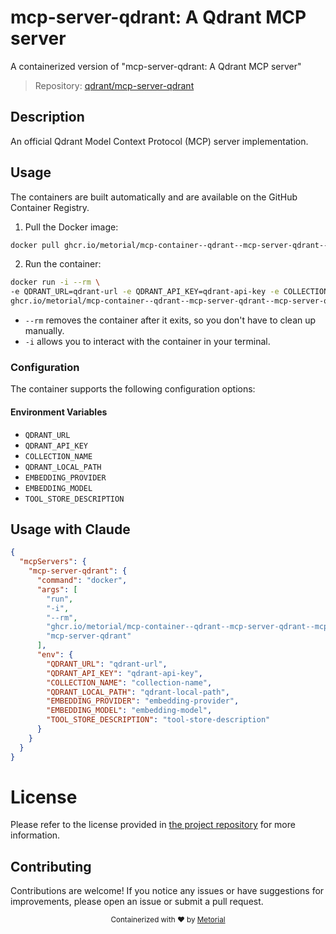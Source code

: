 
# mcp-server-qdrant: A Qdrant MCP server

A containerized version of "mcp-server-qdrant: A Qdrant MCP server"

> Repository: [qdrant/mcp-server-qdrant](https://github.com/qdrant/mcp-server-qdrant)

## Description

An official Qdrant Model Context Protocol (MCP) server implementation.


## Usage

The containers are built automatically and are available on the GitHub Container Registry.

1. Pull the Docker image:

```bash
docker pull ghcr.io/metorial/mcp-container--qdrant--mcp-server-qdrant--mcp-server-qdrant
```

2. Run the container:

```bash
docker run -i --rm \ 
-e QDRANT_URL=qdrant-url -e QDRANT_API_KEY=qdrant-api-key -e COLLECTION_NAME=collection-name -e QDRANT_LOCAL_PATH=qdrant-local-path -e EMBEDDING_PROVIDER=embedding-provider -e EMBEDDING_MODEL=embedding-model -e TOOL_STORE_DESCRIPTION=tool-store-description \
ghcr.io/metorial/mcp-container--qdrant--mcp-server-qdrant--mcp-server-qdrant  "mcp-server-qdrant"
```

- `--rm` removes the container after it exits, so you don't have to clean up manually.
- `-i` allows you to interact with the container in your terminal.



### Configuration

The container supports the following configuration options:




#### Environment Variables

- `QDRANT_URL`
- `QDRANT_API_KEY`
- `COLLECTION_NAME`
- `QDRANT_LOCAL_PATH`
- `EMBEDDING_PROVIDER`
- `EMBEDDING_MODEL`
- `TOOL_STORE_DESCRIPTION`




## Usage with Claude

```json
{
  "mcpServers": {
    "mcp-server-qdrant": {
      "command": "docker",
      "args": [
        "run",
        "-i",
        "--rm",
        "ghcr.io/metorial/mcp-container--qdrant--mcp-server-qdrant--mcp-server-qdrant",
        "mcp-server-qdrant"
      ],
      "env": {
        "QDRANT_URL": "qdrant-url",
        "QDRANT_API_KEY": "qdrant-api-key",
        "COLLECTION_NAME": "collection-name",
        "QDRANT_LOCAL_PATH": "qdrant-local-path",
        "EMBEDDING_PROVIDER": "embedding-provider",
        "EMBEDDING_MODEL": "embedding-model",
        "TOOL_STORE_DESCRIPTION": "tool-store-description"
      }
    }
  }
}
```

# License

Please refer to the license provided in [the project repository](https://github.com/qdrant/mcp-server-qdrant) for more information.

## Contributing

Contributions are welcome! If you notice any issues or have suggestions for improvements, please open an issue or submit a pull request.

<div align="center">
  <sub>Containerized with ❤️ by <a href="https://metorial.com">Metorial</a></sub>
</div>
  